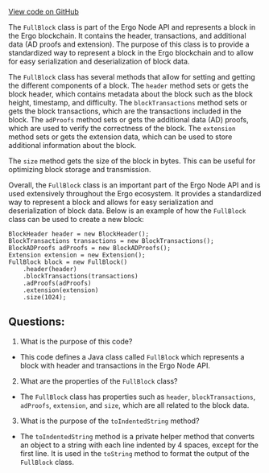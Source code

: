 [View code on GitHub](https://github.com/ergoplatform/ergo-appkit/java-client-generated/src/main/java/org/ergoplatform/restapi/client/FullBlock.java)

The `FullBlock` class is part of the Ergo Node API and represents a block in the Ergo blockchain. It contains the header, transactions, and additional data (AD proofs and extension). The purpose of this class is to provide a standardized way to represent a block in the Ergo blockchain and to allow for easy serialization and deserialization of block data.

The `FullBlock` class has several methods that allow for setting and getting the different components of a block. The `header` method sets or gets the block header, which contains metadata about the block such as the block height, timestamp, and difficulty. The `blockTransactions` method sets or gets the block transactions, which are the transactions included in the block. The `adProofs` method sets or gets the additional data (AD) proofs, which are used to verify the correctness of the block. The `extension` method sets or gets the extension data, which can be used to store additional information about the block.

The `size` method gets the size of the block in bytes. This can be useful for optimizing block storage and transmission.

Overall, the `FullBlock` class is an important part of the Ergo Node API and is used extensively throughout the Ergo ecosystem. It provides a standardized way to represent a block and allows for easy serialization and deserialization of block data. Below is an example of how the `FullBlock` class can be used to create a new block:

```
BlockHeader header = new BlockHeader();
BlockTransactions transactions = new BlockTransactions();
BlockADProofs adProofs = new BlockADProofs();
Extension extension = new Extension();
FullBlock block = new FullBlock()
    .header(header)
    .blockTransactions(transactions)
    .adProofs(adProofs)
    .extension(extension)
    .size(1024);
```
## Questions: 
 1. What is the purpose of this code?
- This code defines a Java class called `FullBlock` which represents a block with header and transactions in the Ergo Node API.

2. What are the properties of the `FullBlock` class?
- The `FullBlock` class has properties such as `header`, `blockTransactions`, `adProofs`, `extension`, and `size`, which are all related to the block data.

3. What is the purpose of the `toIndentedString` method?
- The `toIndentedString` method is a private helper method that converts an object to a string with each line indented by 4 spaces, except for the first line. It is used in the `toString` method to format the output of the `FullBlock` class.